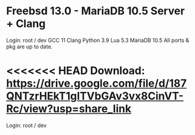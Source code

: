 # Freebsd 13.0 - MariaDB 10.5 Server + Clang
Login: root / dev
GCC 11 
Clang
Python 3.9
Lua 5.3
MariaDB 10.5
All ports & pkg are up to date.

<<<<<<< HEAD
Download: https://drive.google.com/file/d/187QNTzrHEkT1gITVbGAv3vx8CinVT-Rc/view?usp=share_link
=======
Login: 
root / dev
